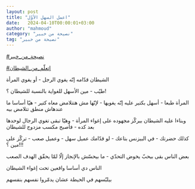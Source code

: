 ```yaml
---
layout: post
title: "اعمل السهل الأوّل"
date:   2024-04-10T00:00:01+03:00
author: "mahmoud"
category: "نصيحة من خبير"
tag: "نصيحة من خبير"
---
```



[<u>\#نصيحة\_من\_خبير</u>](https://www.facebook.com/hashtag/%D9%86%D8%B5%D9%8A%D8%AD%D8%A9_%D9%85%D9%86_%D8%AE%D8%A8%D9%8A%D8%B1?__eep__=6&__cft__%5b0%5d=AZWwtXoXBCt4AGamWnGYase6WVcpnYJqIiL9yzSjuTVWSeGBb8UUFlGWWfHTq2q8Sg-wSibFwHnYwuZzOwFPFHMhSCFlpAOnCip50kEO3PB-9ZpEud2BBTA860yI8H4D7bGbca_4pHkG_o3Qa-jKS8u0T4sx_1UiSzFlqZvAq9AriQ&__tn__=*NK-R)




[<u>\#إتعلّم\_من\_الشيطان</u>](https://www.facebook.com/hashtag/%D8%A5%D8%AA%D8%B9%D9%84%D9%91%D9%85_%D9%85%D9%86_%D8%A7%D9%84%D8%B4%D9%8A%D8%B7%D8%A7%D9%86?__eep__=6&__cft__%5b0%5d=AZWwtXoXBCt4AGamWnGYase6WVcpnYJqIiL9yzSjuTVWSeGBb8UUFlGWWfHTq2q8Sg-wSibFwHnYwuZzOwFPFHMhSCFlpAOnCip50kEO3PB-9ZpEud2BBTA860yI8H4D7bGbca_4pHkG_o3Qa-jKS8u0T4sx_1UiSzFlqZvAq9AriQ&__tn__=*NK-R)




الشيطان قدّامه إنّه يغوي الرجل - أو يغوي المرأة

طيّب - مين الأسهل للغواية بالنسبة
للشيطان ؟!

المرأة طبعا - أسهل بكتير عليه إنّه يغويها - لإنّها مش
هتتلامض معاه كتير - هيّا أساسا ما عندهاش منطق تتلامض بيه




وبناءا عليه الشيطان بيركّز مجهوده على إغواء المرأة - وهيّا
تبقى تغوي الرجال لوحدها بعد كده - فأصبح مكسب مزدوج للشيطان




كذلك حضرتك - في البيزنس بتاعك - لو قدّامك عميل سهل -
وعميل صعب - تركّز على مين ؟!!!




بعض الناس بقى بيحبّ يخوض التحدّي - ما بيحسّش بالإنجاز إلّا
لمّا يحقّق الهدف الصعب

الناس دي أساسا واقعين تحت إغواء الشيطان

بيلبّسهم في الحيطة عشان يدمّروا نفسهم بنفسهم
